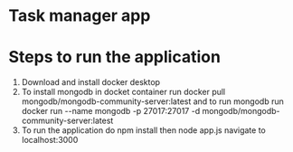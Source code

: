 # Task manager app
# Steps to run the application
1. Download and install docker desktop
2. To install mongodb in docket container
run docker pull mongodb/mongodb-community-server:latest
and to run mongodb 
run docker run --name mongodb -p 27017:27017 -d mongodb/mongodb-community-server:latest
3. To run the application
do npm install
then node app.js
navigate to localhost:3000
 

